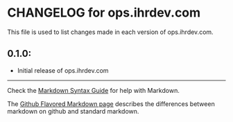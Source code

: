 # CHANGELOG for ops.ihrdev.com

This file is used to list changes made in each version of ops.ihrdev.com.

## 0.1.0:

* Initial release of ops.ihrdev.com

- - -
Check the [Markdown Syntax Guide](http://daringfireball.net/projects/markdown/syntax) for help with Markdown.

The [Github Flavored Markdown page](http://github.github.com/github-flavored-markdown/) describes the differences between markdown on github and standard markdown.
